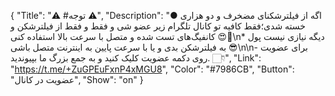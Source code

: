 {
"Title": "⚠️      #توجه      ⚠️",
"Description": "● اگه از فیلترشکنای مضخرف و دو هزاری خسته شدی؛فقط کافیه تو کانال تلگرام زیر عضو شی و فقط و فقط از فیلترشکن و کانفیگ‌های تست شده و متصل با سرعت بالا استفاده کنی 😍🤍\n* دیگه نیازی نیست پول به فیلترشکن بدی و یا با سرعت پایین به اینترنت متصل باشی 😎\n\n- برای عضویت روی دکمه عضویت کلیک کنید و به جمع بزرگ ما بپیوندید. 👇🏻",
"Link": "https://t.me/+ZuGPEuFxnP4xMGU8",
"Color": "#7986CB",
"Button": "عضویت در کانال",
"Show": "on"
}
